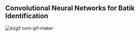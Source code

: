 ## Convolutional Neural Networks for Batik Identification


![ezgif com-gif-maker](https://user-images.githubusercontent.com/37819857/187657126-071ca491-8892-4416-8077-600a59bd14cf.gif)

